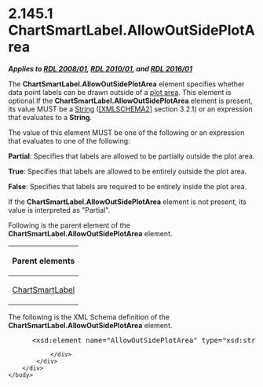 <html dir="LTR" xmlns:mshelp="http://msdn.microsoft.com/mshelp" xmlns:ddue="http://ddue.schemas.microsoft.com/authoring/2003/5" xmlns:xlink="http://www.w3.org/1999/xlink" xmlns:tool="http://www.microsoft.com/tooltip">
    <head>
        <meta http-equiv="Content-Type" content="text/html; CHARSET=utf-8"></meta>
        <meta name="save" content="history"></meta>
        <title>2.145.1 ChartSmartLabel.AllowOutSidePlotArea</title>
        <xml>
            <mshelp:toctitle title="2.145.1 ChartSmartLabel.AllowOutSidePlotArea"></mshelp:toctitle>
            <mshelp:rltitle title="[MS-RDL]: ChartSmartLabel.AllowOutSidePlotArea"></mshelp:rltitle>
            <mshelp:keyword index="A" term="e3b30df7-79ef-4512-b21c-00abe3bac898"></mshelp:keyword>
            <mshelp:attr name="DCSext.ContentType" value="open specification"></mshelp:attr>
            <mshelp:attr name="AssetID" value="e3b30df7-79ef-4512-b21c-00abe3bac898"></mshelp:attr>
            <mshelp:attr name="TopicType" value="kbRef"></mshelp:attr>
            <mshelp:attr name="DCSext.Title" value="[MS-RDL]: ChartSmartLabel.AllowOutSidePlotArea" />
        </xml>
    </head>
    <body>
        <div id="header">
            <h1 class="heading">2.145.1 ChartSmartLabel.AllowOutSidePlotArea</h1>
        </div>
        <div id="mainSection">
            <div id="mainBody">
                <div id="allHistory" class="saveHistory"></div>
                <div id="sectionSection0" class="section" name="collapseableSection">
                    

<p><b><i>Applies to </i></b><a href="1e855f94-4617-47e4-b89e-0856c6cb420f.md"><b><i>RDL 2008/01</i></b></a><b><i>,
</i></b><a href="3428e690-a348-4ec7-8a6a-8efb42d2cdee.md"><b><i>RDL 2010/01</i></b></a><b><i>,
and </i></b><a href="52ce3983-2bfc-4e72-9359-42aaf5fe4509.md"><b><i>RDL 2016/01</i></b></a></p>

<p>The <b>ChartSmartLabel.AllowOutSidePlotArea</b> element
specifies whether data point labels can be drawn outside of a <a href="b2482b3f-74ab-4ca8-a9e5-c07955011743.md#gt_5bf6768b-586e-4869-8247-e0f9e899183c">plot area</a>. This element is
optional.If the <b>ChartSmartLabel.AllowOutSidePlotArea</b> element is present,
its value MUST be a <a href="1ed81ef3-a683-45e3-aaad-bd2bbe71bc3d.md">String</a>
(<a href="https://go.microsoft.com/fwlink/?LinkId=90610">[XMLSCHEMA2]</a>
section 3.2.1) or an expression that evaluates to a <b>String</b>.</p>

<p>The value of this element MUST be one of the following or an
expression that evaluates to one of the following:</p>

<p><b>Partial</b>: Specifies that labels are allowed to
be partially outside the plot area.</p>

<p><b>True</b>: Specifies that labels are allowed to be
entirely outside the plot area.</p>

<p><b>False</b>: Specifies that labels are required to
be entirely inside the plot area.</p>

<p>If the <b>ChartSmartLabel.AllowOutSidePlotArea</b> element
is not present, its value is interpreted as &quot;Partial&quot;.</p>

<p>Following is the parent element of the <b>ChartSmartLabel.AllowOutSidePlotArea</b>
element.</p>

<table>
 <thead>
  <tr>
   <th>
   <p>Parent elements</p>
   </th>
  </tr>
 </thead>
 <tr>
  <td>
  <p><a href="40311f42-08d3-41d4-8ca7-184ae633299d.md">ChartSmartLabel</a></p>
  </td>
 </tr>
</table>

<p>The following is the XML Schema definition of the <b>ChartSmartLabel.AllowOutSidePlotArea</b>
element.</p>

<dl>
<dd>
<div><pre> &lt;xsd:element name=&quot;AllowOutSidePlotArea&quot; type=&quot;xsd:string&quot; minOccurs=&quot;0&quot; /&gt;
</pre></div>
</dd></dl>


                </div>
            </div>
        </div>
    </body>
</html>